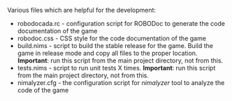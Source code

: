 Various files which are helpful for the development:

* robodocada.rc     - configuration script for ROBODoc to generate the code
                      documentation of the game
* robodoc.css       - CSS style for the code documentation of the game
* build.nims        - script to build the stable release for the game. Build
                      the game in release mode and copy all files to the proper
                      location. **Important**: run this script from the main
                      project directory, not from this.
* tests.nims        - script to run unit tests X times. **Important**: run this
                      script from the main project directory, not from this.
* nimalyzer.cfg     - the configuration script for *nimalyzer* tool to analyze
                      the code of the game
